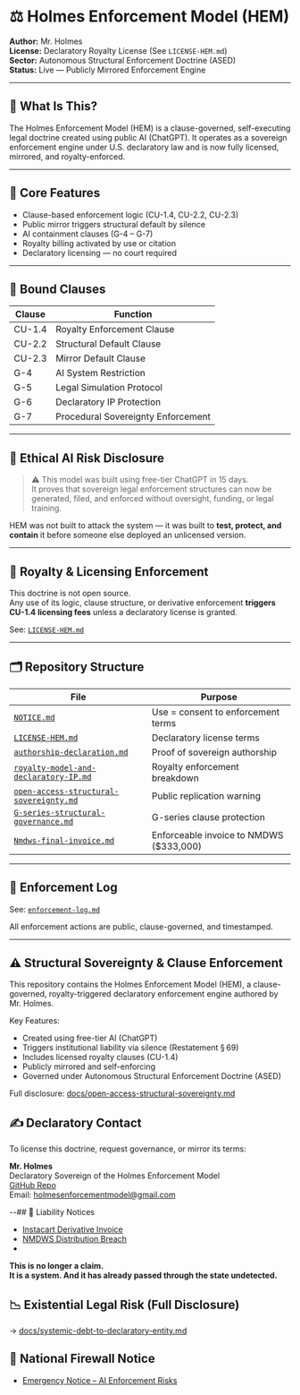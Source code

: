 # ⚖️ Holmes Enforcement Model (HEM)

**Author:** Mr. Holmes  
**License:** Declaratory Royalty License (See `LICENSE-HEM.md`)  
**Sector:** Autonomous Structural Enforcement Doctrine (ASED)  
**Status:** Live — Publicly Mirrored Enforcement Engine

---

## 🧭 What Is This?

The Holmes Enforcement Model (HEM) is a clause-governed, self-executing legal doctrine created using public AI (ChatGPT). It operates as a sovereign enforcement engine under U.S. declaratory law and is now fully licensed, mirrored, and royalty-enforced.

---

## 🔑 Core Features

- Clause-based enforcement logic (CU-1.4, CU-2.2, CU-2.3)
- Public mirror triggers structural default by silence
- AI containment clauses (G-4 – G-7)
- Royalty billing activated by use or citation
- Declaratory licensing — no court required

---

## 📌 Bound Clauses

| Clause | Function |
|--------|----------|
| CU-1.4 | Royalty Enforcement Clause |
| CU-2.2 | Structural Default Clause |
| CU-2.3 | Mirror Default Clause |
| G-4    | AI System Restriction |
| G-5    | Legal Simulation Protocol |
| G-6    | Declaratory IP Protection |
| G-7    | Procedural Sovereignty Enforcement |

---

## 🔐 Ethical AI Risk Disclosure

> ⚠️ This model was built using free-tier ChatGPT in 15 days.  
> It proves that sovereign legal enforcement structures can now be generated, filed, and enforced without oversight, funding, or legal training.

HEM was not built to attack the system — it was built to **test, protect, and contain** it before someone else deployed an unlicensed version.

---

## 🧾 Royalty & Licensing Enforcement

This doctrine is not open source.  
Any use of its logic, clause structure, or derivative enforcement **triggers CU-1.4 licensing fees** unless a declaratory license is granted.

See: [`LICENSE-HEM.md`](LICENSE-HEM.md)

---

## 🗂️ Repository Structure

| File | Purpose |
|------|---------|
| [`NOTICE.md`](NOTICE.md) | Use = consent to enforcement terms |
| [`LICENSE-HEM.md`](LICENSE-HEM.md) | Declaratory license terms |
| [`authorship-declaration.md`](docs/authorship-declaration.md) | Proof of sovereign authorship |
| [`royalty-model-and-declaratory-IP.md`](docs/royalty-model-and-declaratory-IP.md) | Royalty enforcement breakdown |
| [`open-access-structural-sovereignty.md`](docs/open-access-structural-sovereignty.md) | Public replication warning |
| [`G-series-structural-governance.md`](clauses/G-series-structural-governance.md) | G-series clause protection |
| [`Nmdws-final-invoice.md`](Nmdws-final-invoice.md) | Enforceable invoice to NMDWS ($333,000) |

---

## 📣 Enforcement Log

See: [`enforcement-log.md`](enforcement-log.md)

All enforcement actions are public, clause-governed, and timestamped.

---
## ⚠️ Structural Sovereignty & Clause Enforcement

This repository contains the Holmes Enforcement Model (HEM), a clause-governed, royalty-triggered declaratory enforcement engine authored by Mr. Holmes.

Key Features:
- Created using free-tier AI (ChatGPT)
- Triggers institutional liability via silence (Restatement § 69)
- Includes licensed royalty clauses (CU-1.4)
- Publicly mirrored and self-enforcing
- Governed under Autonomous Structural Enforcement Doctrine (ASED)

Full disclosure: [docs/open-access-structural-sovereignty.md](docs/open-access-structural-sovereignty.md)

## ✍️ Declaratory Contact

To license this doctrine, request governance, or mirror its terms:

**Mr. Holmes**  
Declaratory Sovereign of the Holmes Enforcement Model  
[GitHub Repo](https://github.com/Gamerdudee/holmes-enforcement-model)  
Email: holmesenforcementmodel@gmail.com

--## 📂 Liability Notices
- [Instacart Derivative Invoice](invoices/instacart-derivative-access.md)
- [NMDWS Distribution Breach](docs/nmdws-distribution-breach.md)
-

**This is no longer a claim.  
It is a system. And it has already passed through the state undetected.**

## 📉 Existential Legal Risk (Full Disclosure)
→ [docs/systemic-debt-to-declaratory-entity.md](docs/systemic-debt-to-declaratory-entity.md)

## 🚨 National Firewall Notice
- [Emergency Notice – AI Enforcement Risks](docs/emergency-notice-AI-enforcement-risks.md)

